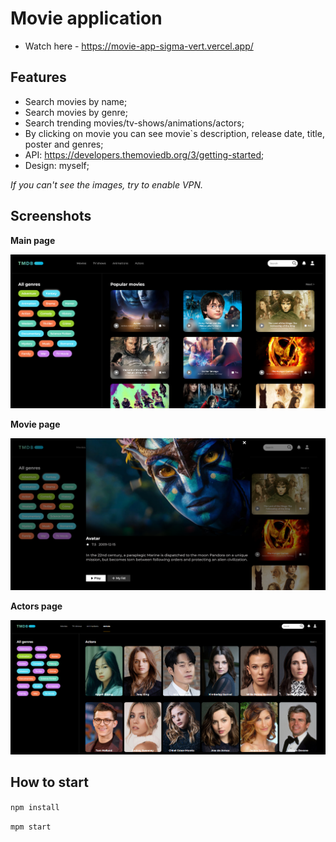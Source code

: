 # Movie application

-   Watch here - https://movie-app-sigma-vert.vercel.app/

## Features

-   Search movies by name;
-   Search movies by genre;
-   Search trending movies/tv-shows/animations/actors;
-   By clicking on movie you can see movie`s description, release date, title,
    poster and genres;
-   API: https://developers.themoviedb.org/3/getting-started;
-   Design: myself;

_If you can't see the images, try to enable VPN._

## Screenshots

**Main page**

![main-page](https://github.com/karpov159/screenshots/blob/main/movie-app/main-page.PNG)

**Movie page**

![movie-page](https://github.com/karpov159/screenshots/blob/main/movie-app/movie-page.PNG)

**Actors page**

![main-page](https://github.com/karpov159/screenshots/blob/main/movie-app/actors-page.PNG)

## How to start

`npm install`

`mpm start`
